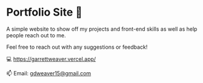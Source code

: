 # Portfolio Site 👋


A simple website to show off my projects and front-end skills as well as help people reach out to me.

Feel free to reach out with any suggestions or feedback!

💻 https://garrettweaver.vercel.app/

📫 Email: gdweaver15@gmail.com